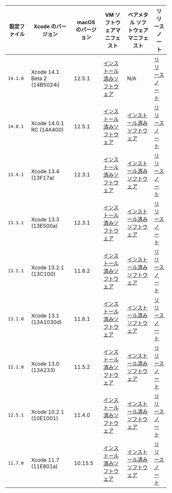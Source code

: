  | 設定ファイル   | Xcode のバージョン                 | macOS のバージョン | VM ソフトウェアマニフェスト                                                                              | ベアメタル ソフトウェアマニフェスト                                                                                               | リリースノート                                                                    |
 | -------- | ---------------------------- | ------------ | -------------------------------------------------------------------------------------------- | ---------------------------------------------------------------------------------------------------------------- | -------------------------------------------------------------------------- |
 | `14.1.0` | Xcode 14.1 Beta 2 (14B5024i) | 12.5.1       | [インストール済みソフトウェア](https://circle-macos-docs.s3.amazonaws.com/image-manifest/v8846/index.html) | N/A                                                                                                              | [リリースノート](https://discuss.circleci.com/t/xcode-14-1-beta-2-released/45484) |
 | `14.0.1` | Xcode 14.0.1 RC (14A400)     | 12.5.1       | [インストール済みソフトウェア](https://circle-macos-docs.s3.amazonaws.com/image-manifest/v8824/index.html) | [インストール済みソフトウェア](https://circle-macos-docs.s3.amazonaws.com/image-manifest/cci-macos-production-3134/index.html) | [リリースノート](https://discuss.circleci.com/t/xcode-14-0-1-rc-released/45424)   |
 | `13.4.1` | Xcode 13.4 (13F17a)          | 12.3.1       | [インストール済みソフトウェア](https://circle-macos-docs.s3.amazonaws.com/image-manifest/v8094/index.html) | [インストール済みソフトウェア](https://circle-macos-docs.s3.amazonaws.com/image-manifest/cci-macos-production-2890/index.html) | [リリースノート](https://discuss.circleci.com/t/xcode-13-4-1-released/44328)      |
 | `13.3.1` | Xcode 13.3 (13E500a)         | 12.3.1       | [インストール済みソフトウェア](https://circle-macos-docs.s3.amazonaws.com/image-manifest/v7555/index.html) | [インストール済みソフトウェア](https://circle-macos-docs.s3.amazonaws.com/image-manifest/cci-macos-production-2718/index.html) | [リリースノート](https://discuss.circleci.com/t/xcode-13-3-1-released/43675)      |
 | `13.2.1` | Xcode 13.2.1 (13C100)        | 11.6.2       | [インストール済みソフトウェア](https://circle-macos-docs.s3.amazonaws.com/image-manifest/v6690/index.html) | [インストール済みソフトウェア](https://circle-macos-docs.s3.amazonaws.com/image-manifest/cci-macos-production-2243/index.html) | [リリースノート](https://discuss.circleci.com/t/xcode-13-2-1-released/42334)      |
 | `13.1.0` | Xcode 13.1 (13A1030d)        | 11.6.1       | [インストール済みソフトウェア](https://circle-macos-docs.s3.amazonaws.com/image-manifest/v6269/index.html) | [インストール済みソフトウェア](https://circle-macos-docs.s3.amazonaws.com/image-manifest/cci-macos-production-2218/index.html) | [リリースノート](https://discuss.circleci.com/t/xcode-13-1-rc-released/41577)     |
 | `12.1.0` | Xcode 13.0 (13A233)          | 11.5.2       | [インストール済みソフトウェア](https://circle-macos-docs.s3.amazonaws.com/image-manifest/v6052/index.html) | [インストール済みソフトウェア](https://circle-macos-docs.s3.amazonaws.com/image-manifest/cci-macos-production-1977/index.html) | [リリースノート](https://discuss.circleci.com/t/xcode-13-rc-released/41256)       |
 | `12.5.1` | Xcode 10.2.1 (10E1001)       | 11.4.0       | [インストール済みソフトウェア](https://circle-macos-docs.s3.amazonaws.com/image-manifest/v5775/index.html) | [インストール済みソフトウェア](https://circle-macos-docs.s3.amazonaws.com/image-manifest/cci-macos-production-1964/index.html) | [リリースノート](https://discuss.circleci.com/t/xcode-12-5-1-released/40490)      |
 | `11.7.0` | Xcode 11.7 (11E801a)         | 10.15.5      | [インストール済みソフトウェア](https://circle-macos-docs.s3.amazonaws.com/image-manifest/v3587/index.html) | [インストール済みソフトウェア](https://circle-macos-docs.s3.amazonaws.com/image-manifest/cci-macos-production-2297/index.html) | [リリースノート](https://discuss.circleci.com/t/xcode-11-7-released/37312)        |

